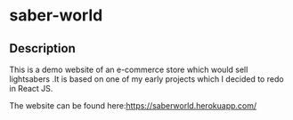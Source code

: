 # saber-world

## Description

This is a demo website of an e-commerce store which would sell lightsabers .It is based on one of my early projects which I decided to redo in React JS.

The website can be found here:https://saberworld.herokuapp.com/
